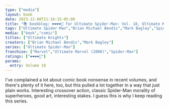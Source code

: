 ```yaml
---
type: ["media"]
layout: book
date: 2023-12-08T21:16:15-05:00
title: "📚 bookblog: ❤️❤️❤️❤️🖤 for Ultimate Spider-Man: Vol. 18, Ultimate Knights, by Brian Michael Bendis and Mark Bagley"
tags: ["Ultimate Spider-Man","Brian Michael Bendis","Mark Bagley","Spider-Man","ethics","morals","comics"]
media: ["book","comic"]
titles: ["Ultimate Knights"]
creators: ["Brian Michael Bendis","Mark Bagley"]
series: ["Ultimate Spider-Man"]
franchise: ["Marvel","Ultimate Marvel (2000)","Spider-Man"]
ratings: ["❤️❤️❤️❤️🖤"]
params:
  entry: Volume 18
---
```


I've complained a lot about comic book nonsense in recent volumes, and there's plenty of it here, too, but this pulled a lot together in a way that just plain works. Interesting crossover action, classic Spider-Man morality of superheroes, good art, interesting stakes. I guess this is why I keep reading this series.
